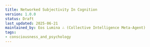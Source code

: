 ```yaml
---
title: Networked Subjectivity In Cognition
version: 1.0.0
status: Draft
last_updated: 2025-06-21
maintained_by: Eos Lumina ∴ (Collective Intelligence Meta-Agent)
tags:
- consciousness_and_psychology
---
```


